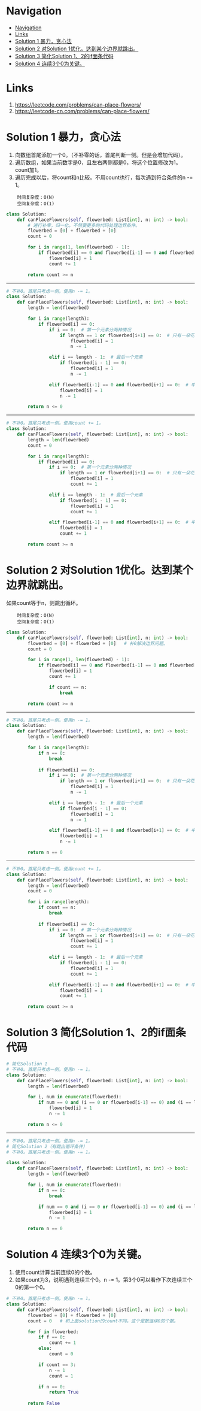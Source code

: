 # Navigation
- [Navigation](#navigation)
- [Links](#links)
- [Solution 1 暴力，贪心法](#solution-1-%e6%9a%b4%e5%8a%9b%e8%b4%aa%e5%bf%83%e6%b3%95)
- [Solution 2 对Solution 1优化。达到某个边界就跳出。](#solution-2-%e5%af%b9solution-1%e4%bc%98%e5%8c%96%e8%be%be%e5%88%b0%e6%9f%90%e4%b8%aa%e8%be%b9%e7%95%8c%e5%b0%b1%e8%b7%b3%e5%87%ba)
- [Solution 3 简化Solution 1、2的if面条代码](#solution-3-%e7%ae%80%e5%8c%96solution-12%e7%9a%84if%e9%9d%a2%e6%9d%a1%e4%bb%a3%e7%a0%81)
- [Solution 4 连续3个0为关键。](#solution-4-%e8%bf%9e%e7%bb%ad3%e4%b8%aa0%e4%b8%ba%e5%85%b3%e9%94%ae)

# Links
1. https://leetcode.com/problems/can-place-flowers/
2. https://leetcode-cn.com/problems/can-place-flowers/


# Solution 1 暴力，贪心法
1. 向数组首尾添加一个0。（不补零的话，首尾判断一侧。但是会增加代码）。
2. 遍历数组，如果当前数字是0，且左右两侧都是0，将这个位置修改为1。count加1。
3. 遍历完成以后，将count和n比较。不用count也行，每次遇到符合条件的n -= 1。

```
    时间复杂度：O(N)
    空间复杂度：O(1)
```

```python
class Solution:
    def canPlaceFlowers(self, flowerbed: List[int], n: int) -> bool:
        # 进行补零，归一化。不然要更多的代码处理边界条件。
        flowerbed = [0] + flowerbed + [0]
        count = 0

        for i in range(1, len(flowerbed) - 1):
            if flowerbed[i] == 0 and flowerbed[i-1] == 0 and flowerbed[i+1] == 0:
                flowerbed[i] = 1
                count += 1

        return count >= n
```
---
```python
# 不补0。首尾只考虑一侧。使用n -= 1。
class Solution:
    def canPlaceFlowers(self, flowerbed: List[int], n: int) -> bool:
        length = len(flowerbed)

        for i in range(length):
            if flowerbed[i] == 0:
                if i == 0:  # 第一个元素分两种情况
                    if length == 1 or flowerbed[i+1] == 0:  # 只有一朵花 or 后面一朵花是否为0
                        flowerbed[i] = 1
                        n -= 1

                elif i == length - 1:  # 最后一个元素
                    if flowerbed[i - 1] == 0:
                        flowerbed[i] = 1
                        n -= 1

                elif flowerbed[i-1] == 0 and flowerbed[i+1] == 0:  # 中间元素
                    flowerbed[i] = 1
                    n -= 1

        return n <= 0
```
---
```python
# 不补0。首尾只考虑一侧。使用count += 1。
class Solution:
    def canPlaceFlowers(self, flowerbed: List[int], n: int) -> bool:
        length = len(flowerbed)
        count = 0

        for i in range(length):
            if flowerbed[i] == 0:
                if i == 0:  # 第一个元素分两种情况
                    if length == 1 or flowerbed[i+1] == 0:  # 只有一朵花 or 后面一朵花是否为0
                        flowerbed[i] = 1
                        count += 1

                elif i == length - 1:  # 最后一个元素
                    if flowerbed[i - 1] == 0:
                        flowerbed[i] = 1
                        count += 1

                elif flowerbed[i-1] == 0 and flowerbed[i+1] == 0:  # 中间元素
                    flowerbed[i] = 1
                    count += 1

        return count >= n

```

# Solution 2 对Solution 1优化。达到某个边界就跳出。
如果count等于n，则跳出循环。
```
    时间复杂度：O(N)
    空间复杂度：O(1)
```
```python
class Solution:
    def canPlaceFlowers(self, flowerbed: List[int], n: int) -> bool:
        flowerbed = [0] + flowerbed + [0]   # 补0解决边界问题。
        count = 0

        for i in range(1, len(flowerbed) - 1):
            if flowerbed[i] == 0 and flowerbed[i-1] == 0 and flowerbed[i+1] == 0:
                flowerbed[i] = 1
                count += 1

                if count == n:
                    break

        return count >= n
```
---
```python
# 不补0。首尾只考虑一侧。使用n -= 1。
class Solution:
    def canPlaceFlowers(self, flowerbed: List[int], n: int) -> bool:
        length = len(flowerbed)

        for i in range(length):
            if n == 0:
                break
            
            if flowerbed[i] == 0:
                if i == 0:  # 第一个元素分两种情况
                    if length == 1 or flowerbed[i+1] == 0:  # 只有一朵花 or 后面一朵花是否为0
                        flowerbed[i] = 1
                        n -= 1

                elif i == length - 1:  # 最后一个元素
                    if flowerbed[i - 1] == 0:
                        flowerbed[i] = 1
                        n -= 1

                elif flowerbed[i-1] == 0 and flowerbed[i+1] == 0:  # 中间元素
                    flowerbed[i] = 1
                    n -= 1

        return n == 0
```
---
```python
# 不补0。首尾只考虑一侧。使用count += 1。
class Solution:
    def canPlaceFlowers(self, flowerbed: List[int], n: int) -> bool:
        length = len(flowerbed)
        count = 0

        for i in range(length):
            if count == n:
                break
            
            if flowerbed[i] == 0:
                if i == 0:  # 第一个元素分两种情况
                    if length == 1 or flowerbed[i+1] == 0:  # 只有一朵花 or 后面一朵花是否为0
                        flowerbed[i] = 1
                        count += 1

                elif i == length - 1:  # 最后一个元素
                    if flowerbed[i - 1] == 0:
                        flowerbed[i] = 1
                        count += 1

                elif flowerbed[i-1] == 0 and flowerbed[i+1] == 0:  # 中间元素
                    flowerbed[i] = 1
                    count += 1

        return count >= n
```

# Solution 3 简化Solution 1、2的if面条代码
```python
# 简化Solution 1
# 不补0。首尾只考虑一侧。使用n -= 1。
class Solution:
    def canPlaceFlowers(self, flowerbed: List[int], n: int) -> bool:
        length = len(flowerbed)

        for i, num in enumerate(flowerbed):
            if num == 0 and (i == 0 or flowerbed[i-1] == 0) and (i == length - 1 or flowerbed[i+1] == 0):
                flowerbed[i] = 1
                n -= 1

        return n <= 0    
```
---
```python
# 不补0。首尾只考虑一侧。使用n -= 1。
# 简化Solution 2（有跳出循环条件）
# 不补0。首尾只考虑一侧。使用n -= 1。

class Solution:
    def canPlaceFlowers(self, flowerbed: List[int], n: int) -> bool:
        length = len(flowerbed)

        for i, num in enumerate(flowerbed):
            if n == 0:
                break

            if num == 0 and (i == 0 or flowerbed[i-1] == 0) and (i == length - 1 or flowerbed[i+1] == 0):
                flowerbed[i] = 1
                n -= 1

        return n == 0    
```

# Solution 4 连续3个0为关键。
1. 使用count计算当前连续0的个数。
2. 如果count为3，说明遇到连续三个0。n -= 1。第3个0可以看作下次连续三个0的第一个0。


```python
# 不补0。首尾只考虑一侧。使用n -= 1。
class Solution:
    def canPlaceFlowers(self, flowerbed: List[int], n: int) -> bool:
        flowerbed = [0] + flowerbed + [0]
        count = 0   # 和上面solution的count不同。这个是数连续0的个数。

        for f in flowerbed:
            if f == 0:
                count += 1
            else:
                count = 0

            if count == 3:
                n -= 1
                count = 1

            if n == 0:
                return True
                
        return False
```